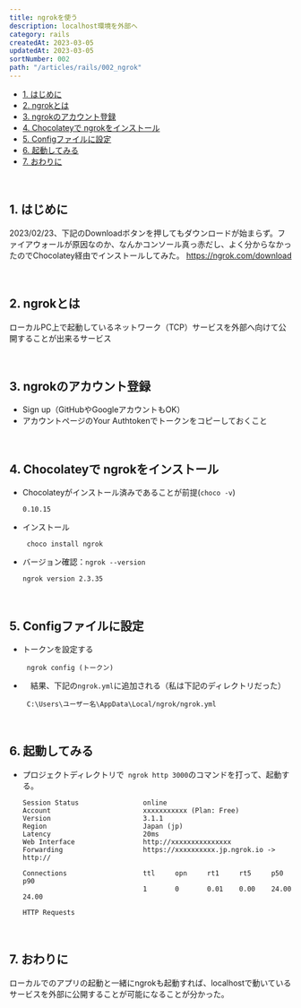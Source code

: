 ```yaml
---
title: ngrokを使う
description: localhost環境を外部へ
category: rails
createdAt: 2023-03-05
updatedAt: 2023-03-05
sortNumber: 002
path: "/articles/rails/002_ngrok"
---
```


<nuxt-content-wrapper>

- [1. はじめに](#1-はじめに)
- [2. ngrokとは](#2-ngrokとは)
- [3. ngrokのアカウント登録](#3-ngrokのアカウント登録)
- [4. Chocolateyで ngrokをインストール](#4-chocolateyで-ngrokをインストール)
- [5. Configファイルに設定](#5-configファイルに設定)
- [6. 起動してみる](#6-起動してみる)
- [7. おわりに](#7-おわりに)

<br>


## 1. はじめに
2023/02/23、下記のDownloadボタンを押してもダウンロードが始まらず。ファイアウォールが原因なのか、なんかコンソール真っ赤だし、よく分からなかったのでChocolatey経由でインストールしてみた。
https://ngrok.com/download

<br>

## 2. ngrokとは
ローカルPC上で起動しているネットワーク（TCP）サービスを外部へ向けて公開することが出来るサービス

<br>

## 3. ngrokのアカウント登録
- Sign up（GitHubやGoogleアカウントもOK）
- アカウントページのYour Authtokenでトークンをコピーしておくこと

<br>

## 4. Chocolateyで ngrokをインストール
- Chocolateyがインストール済みであることが前提(`choco -v`)
  ```
  0.10.15
  ```
- インストール
  ```
   choco install ngrok
  ```
- バージョン確認：`ngrok --version`
  ```
  ngrok version 2.3.35
  ```

<br>

## 5. Configファイルに設定

- トークンを設定する
  ```
   ngrok config (トークン)
  ```

- 　結果、下記の`ngrok.yml`に追加される（私は下記のディレクトリだった）
  ```
   C:\Users\ユーザー名\AppData\Local/ngrok/ngrok.yml
  ```

<br>

## 6. 起動してみる
- プロジェクトディレクトリで`
ngrok http 3000`のコマンドを打って、起動する。

  ```
  Session Status                online
  Account                       xxxxxxxxxxx (Plan: Free)
  Version                       3.1.1
  Region                        Japan (jp)
  Latency                       20ms
  Web Interface                 http://xxxxxxxxxxxxxxx
  Forwarding                    https://xxxxxxxxxx.jp.ngrok.io -> http://

  Connections                   ttl     opn     rt1     rt5     p50     p90       
                                1       0       0.01    0.00    24.00   24.00     

  HTTP Requests
  ```

  <br>

## 7. おわりに
ローカルでのアプリの起動と一緒にngrokも起動すれば、localhostで動いているサービスを外部に公開することが可能になることが分かった。
